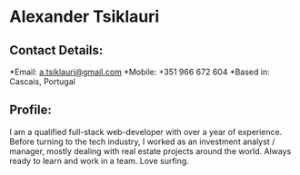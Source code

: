 # Alexander Tsiklauri
## Contact Details:
*Email: a.tsiklauri@gmail.com
*Mobile: +351 966 672 604
*Based in: Cascais, Portugal

## Profile:
I am a qualified full-stack web-developer with over a year of experience. Before turning to the tech industry, I worked as an investment analyst / manager, mostly dealing with real estate projects around the world. Always ready to learn and work in a team. Love surfing.


